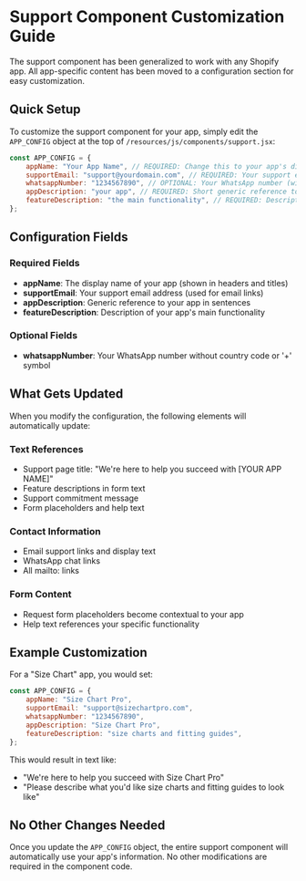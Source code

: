 # Support Component Customization Guide

The support component has been generalized to work with any Shopify app. All app-specific content has been moved to a configuration section for easy customization.

## Quick Setup

To customize the support component for your app, simply edit the `APP_CONFIG` object at the top of `/resources/js/components/support.jsx`:

```javascript
const APP_CONFIG = {
    appName: "Your App Name", // REQUIRED: Change this to your app's display name
    supportEmail: "support@yourdomain.com", // REQUIRED: Your support email address  
    whatsappNumber: "1234567890", // OPTIONAL: Your WhatsApp number (without + or country code)
    appDescription: "your app", // REQUIRED: Short generic reference to your app
    featureDescription: "the main functionality", // REQUIRED: Description of your app's main feature
};
```

## Configuration Fields

### Required Fields
- **appName**: The display name of your app (shown in headers and titles)
- **supportEmail**: Your support email address (used for email links)
- **appDescription**: Generic reference to your app in sentences
- **featureDescription**: Description of your app's main functionality

### Optional Fields
- **whatsappNumber**: Your WhatsApp number without country code or '+' symbol

## What Gets Updated

When you modify the configuration, the following elements will automatically update:

### Text References
- Support page title: "We're here to help you succeed with [YOUR APP NAME]"
- Feature descriptions in form text
- Support commitment message
- Form placeholders and help text

### Contact Information
- Email support links and display text
- WhatsApp chat links
- All mailto: links

### Form Content
- Request form placeholders become contextual to your app
- Help text references your specific functionality

## Example Customization

For a "Size Chart" app, you would set:

```javascript
const APP_CONFIG = {
    appName: "Size Chart Pro", 
    supportEmail: "support@sizechartpro.com", 
    whatsappNumber: "1234567890", 
    appDescription: "Size Chart Pro", 
    featureDescription: "size charts and fitting guides", 
};
```

This would result in text like:
- "We're here to help you succeed with Size Chart Pro"
- "Please describe what you'd like size charts and fitting guides to look like"

## No Other Changes Needed

Once you update the `APP_CONFIG` object, the entire support component will automatically use your app's information. No other modifications are required in the component code.